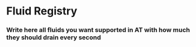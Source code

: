 # Fluid Registry

### Write here all fluids you want supported in AT with how much they should drain every second

